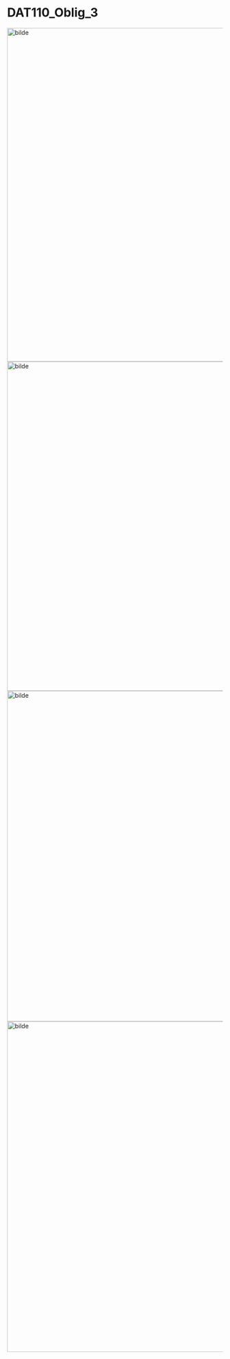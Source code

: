 # DAT110_Oblig_3

<img width="778" alt="bilde" src="https://user-images.githubusercontent.com/58663789/114937574-42c06c80-9e3e-11eb-9b0c-321d7549d918.png">
<img width="768" alt="bilde" src="https://user-images.githubusercontent.com/58663789/114937684-62f02b80-9e3e-11eb-98b3-503e2302e77e.png">
<img width="771" alt="bilde" src="https://user-images.githubusercontent.com/58663789/114937825-992dab00-9e3e-11eb-8ad2-8cdac2aeb8a4.png">
<img width="771" alt="bilde" src="https://user-images.githubusercontent.com/58663789/114937940-bfebe180-9e3e-11eb-8db0-905aef4dc404.png">
